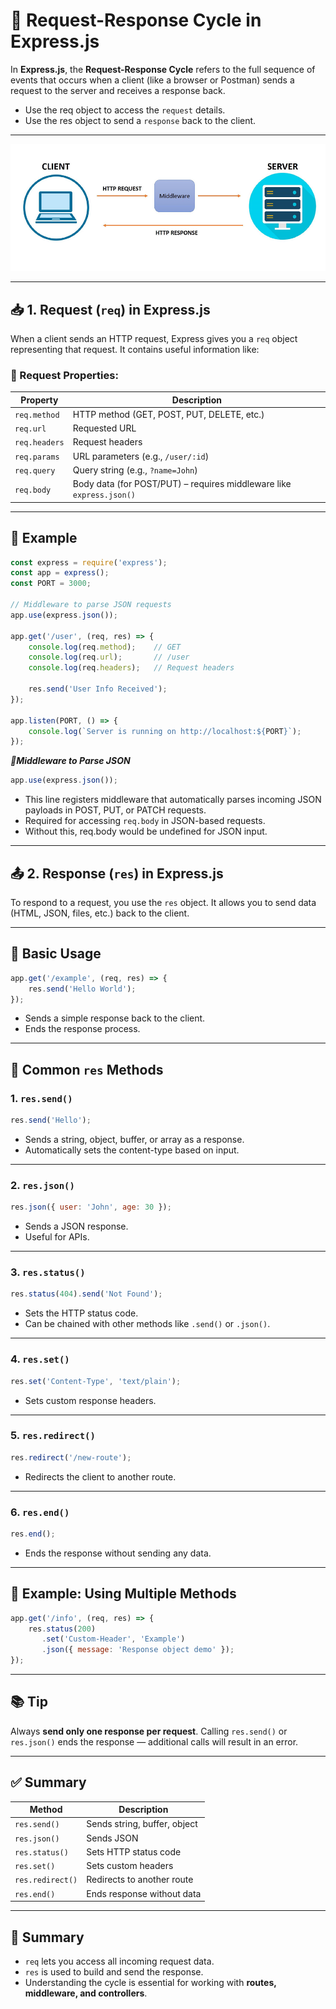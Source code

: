 # 🔄 Request-Response Cycle in Express.js

In **Express.js**, the **Request-Response Cycle** refers to the full sequence of events that occurs when a client (like a browser or Postman) sends a request to the server and receives a response back.
- Use the req object to access the `request` details.
- Use the res object to send a `response` back to the client.
---

![Request-Response Cycle in Express](./images//Request-Response%20Cycle%20in%20Express.png)

---

## 📥 1. Request (`req`) in Express.js

When a client sends an HTTP request, Express gives you a `req` object representing that request. It contains useful information like:

### 🔧 Request Properties:

| Property      | Description                                                          |
| ------------- | -------------------------------------------------------------------- |
| `req.method`  | HTTP method (GET, POST, PUT, DELETE, etc.)                           |
| `req.url`     | Requested URL                                                        |
| `req.headers` | Request headers                                                      |
| `req.params`  | URL parameters (e.g., `/user/:id`)                                   |
| `req.query`   | Query string (e.g., `?name=John`)                                    |
| `req.body`    | Body data (for POST/PUT) – requires middleware like `express.json()` |

---

## 🧪 Example

```js
const express = require('express');
const app = express();
const PORT = 3000;

// Middleware to parse JSON requests
app.use(express.json());

app.get('/user', (req, res) => {
    console.log(req.method);    // GET
    console.log(req.url);       // /user
    console.log(req.headers);   // Request headers

    res.send('User Info Received');
});

app.listen(PORT, () => {
    console.log(`Server is running on http://localhost:${PORT}`);
});

```
***🧩Middleware to Parse JSON***

```js
app.use(express.json());
```

  - This line registers middleware that automatically parses incoming JSON payloads in POST, PUT, or PATCH requests.
  - Required for accessing `req.body` in JSON-based requests.
  - Without this, req.body would be undefined for JSON input.

---


## 📤 2. Response (`res`) in Express.js

To respond to a request, you use the `res` object. It allows you to send data (HTML, JSON, files, etc.) back to the client.

---

## 🧾 Basic Usage

```js
app.get('/example', (req, res) => {
    res.send('Hello World');
});
```

- Sends a simple response back to the client.
- Ends the response process.

---

## 🧰 Common `res` Methods

### 1. `res.send()`

```js
res.send('Hello');
```

- Sends a string, object, buffer, or array as a response.
- Automatically sets the content-type based on input.

---

### 2. `res.json()`

```js
res.json({ user: 'John', age: 30 });
```

- Sends a JSON response.
- Useful for APIs.

---

### 3. `res.status()`

```js
res.status(404).send('Not Found');
```

- Sets the HTTP status code.
- Can be chained with other methods like `.send()` or `.json()`.

---

### 4. `res.set()`

```js
res.set('Content-Type', 'text/plain');
```

- Sets custom response headers.

---

### 5. `res.redirect()`

```js
res.redirect('/new-route');
```

- Redirects the client to another route.

---

### 6. `res.end()`

```js
res.end();
```

- Ends the response without sending any data.

---

## 🧪 Example: Using Multiple Methods

```js
app.get('/info', (req, res) => {
    res.status(200)
       .set('Custom-Header', 'Example')
       .json({ message: 'Response object demo' });
});
```

---

## 📚 Tip

Always **send only one response per request**. Calling `res.send()` or `res.json()` ends the response — additional calls will result in an error.

---

## ✅ Summary

| Method           | Description                  |
| ---------------- | ---------------------------- |
| `res.send()`     | Sends string, buffer, object |
| `res.json()`     | Sends JSON                   |
| `res.status()`   | Sets HTTP status code        |
| `res.set()`      | Sets custom headers          |
| `res.redirect()` | Redirects to another route   |
| `res.end()`      | Ends response without data   |

---

## 🧭 Summary

- `req` lets you access all incoming request data.
- `res` is used to build and send the response.
- Understanding the cycle is essential for working with **routes, middleware, and controllers**.


